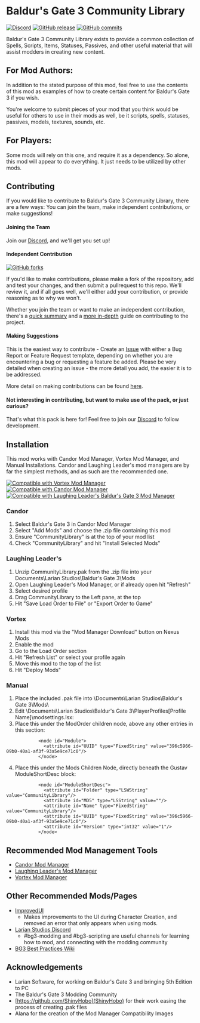 # Baldur's Gate 3 Community Library
[![Discord](https://img.shields.io/discord/780145965398097951?color=738adb&label=Discord&logo=discord&logoColor=white)](https://discord.gg/T5SB5gQkrg) [![GitHub release](https://img.shields.io/github/v/tag/BG3-Community-Library-Team/BG3-Community-Library?label=Latest%20Version)](https://GitHub.com/BG3-Community-Library-Team/BG3-Community-Library/releases/) [![GitHub commits](https://img.shields.io/github/commits-since/BG3-Community-Library-Team/BG3-Community-Library/1.1.0.1/main)](https://GitHub.com/BG3-Community-Library-Team/BG3-Community-Library/commit/)

Baldur's Gate 3 Community Library exists to provide a common collection of
Spells, Scripts, Items, Statuses, Passives, and other useful material that will
assist modders in creating new content.

## For Mod Authors:
In addition to the stated purpose of this mod, feel free to use the contents of
this mod as examples of how to create certain content for Baldur's Gate 3 if you
wish.

You're welcome to submit pieces of your mod that you think would be useful for
others to use in their mods as well, be it scripts, spells, statuses, passives,
models, textures, sounds, etc.

## For Players:
Some mods will rely on this one, and require it as a dependency. So alone, this
mod will appear to do everything. It just needs to be utilized by other mods.

## Contributing
If you would like to contribute to Baldur's Gate 3 Community Library, there are
a few ways: You can join the team, make independent contributions, or make
suggestions!

#### Joining the Team
Join our [Discord](https://discord.gg/T5SB5gQkrg), and we'll get you set up!

#### Independent Contribution
[![GitHub forks](https://img.shields.io/github/forks/BG3-Community-Library-Team/BG3-Community-Library)](https://GitHub.com/BG3-Community-Library-Team/BG3-Community-Library/network/)

If you'd like to make contributions, please make a fork of the repository, add
and test your changes, and then submit a pullrequest to this repo. We'll review
it, and if all goes well, we'll either add your contribution, or provide
reasoning as to why we won't.

Whether you join the team or want to make an independent contribution, there's
a [quick summary](https://github.com/BG3-Community-Library-Team/BG3-Community-Library/wiki/Making-Contributions)
and a [more in-depth](https://github.com/BG3-Community-Library-Team/BG3-Community-Library/wiki/Setting-up-a-Development-Environment)
guide on contributing to the project.

#### Making Suggestions
This is the easiest way to contribute - Create an [Issue](https://github.com/BG3-Community-Library-Team/BG3-Community-Library/issues)
with either a Bug Report or Feature Request template, depending on whether you
are encountering a bug or requesting a feature be added. Please be very detailed
when creating an issue - the more detail you add, the easier it is to be
addressed.

More detail on making contributions can be found [here](https://github.com/BG3-Community-Library-Team/BG3-Community-Library/wiki/Making-Contributions).

#### Not interesting in contributing, but want to make use of the pack, or just curious?
That's what this pack is here for! Feel free to join our [Discord](https://discord.gg/T5SB5gQkrg)
to follow development.

## Installation
This mod works with Candor Mod Manager, Vortex Mod Manager, and Manual
Installations. Candor and Laughing Leader's mod managers are by far the simplest
methods, and as such are the recommended one.

[![Compatible with Vortex Mod Manager](https://i.imgur.com/YsYq10i.png)](https://www.nexusmods.com/about/vortex/) [![Compatible with Candor Mod Manager](https://i.imgur.com/gCOAPRl.png)](https://www.nexusmods.com/baldursgate3/mods/22) [![Compatible with Laughing Leader's Baldur's Gate 3 Mod Manager](https://i.imgur.com/qtdx2Yq.png)](https://github.com/LaughingLeader/BG3ModManager)
### Candor
1. Select Baldur's Gate 3 in Candor Mod Manager
2. Select "Add Mods" and choose the .zip file containing this mod
3. Ensure "CommunityLibrary" is at the top of your mod list
4. Check "CommunityLibrary" and hit "Install Selected Mods"

### Laughing Leader's
1. Unzip CommunityLibrary.pak from the .zip file into your Documents\Larian Studios\Baldur's Gate 3\Mods
2. Open Laughing Leader's Mod Manager, or if already open hit "Refresh"
3. Select desired profile
4. Drag CommunityLibrary to the Left pane, at the top
5. Hit "Save Load Order to File" or "Export Order to Game"

### Vortex
1. Install this mod via the "Mod Manager Download" button on Nexus Mods
2. Enable the mod
3. Go to the Load Order section
4. Hit "Refresh List" or select your profile again
5. Move this mod to the top of the list
6. Hit "Deploy Mods"

### Manual
1. Place the included .pak file into \Documents\Larian Studios\Baldur's Gate 3\Mods\
2. Edit \Documents\Larian Studios\Baldur's Gate 3\PlayerProfiles\[Profile Name]\modsettings.lsx:
3. Place this under the ModOrder children node, above any other entries in this section:
```
            <node id="Module">
              <attribute id="UUID" type="FixedString" value="396c5966-09b0-40a1-af3f-93a5e9ce71c0"/>
            </node>
```
4. Place this under the Mods Children Node, directly beneath the Gustav ModuleShortDesc
block:
```
            <node id="ModuleShortDesc">
              <attribute id="Folder" type="LSWString" value="CommunityLibrary"/>
              <attribute id="MD5" type="LSString" value=""/>
              <attribute id="Name" type="FixedString" value="CommunityLibrary"/>
              <attribute id="UUID" type="FixedString" value="396c5966-09b0-40a1-af3f-93a5e9ce71c0"/>
              <attribute id="Version" type="int32" value="1"/>
            </node>
```

## Recommended Mod Management Tools
- [Candor Mod Manager](https://www.nexusmods.com/baldursgate3/mods/22)
- [Laughing Leader's Mod Manager](https://github.com/LaughingLeader/BG3ModManager)
- [Vortex Mod Manager](https://www.nexusmods.com/about/vortex/)

## Other Recommended Mods/Pages
- [ImprovedUI](https://www.nexusmods.com/baldursgate3/mods/13)
  - Makes improvements to the UI during Character Creation, and removed an error
  that only appears when using mods.
- [Larian Studios Discord](https://discord.com/invite/larianstudios)
  - #bg3-modding and #bg3-scripting are useful channels for learning how to mod, and connecting with the modding community
- [BG3 Best Practices Wiki](https://github.com/Baldurs-Gate-3-modders/Best-Practices-Wiki/wiki)

## Acknowledgements
- Larian Software, for working on Baldur's Gate 3 and bringing 5th Edition to PC
- The Baldur's Gate 3 Modding Community
- [https://github.com/ShinyHobo](ShinyHobo) for their work easing the process of
creating .pak files
- Alana for the creation of the Mod Manager Compatibility Images
